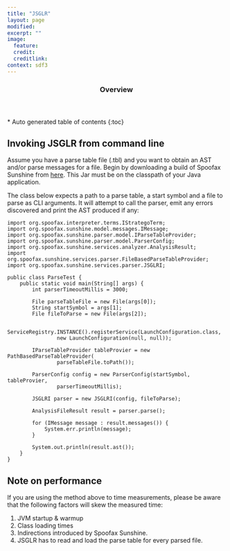 ```yaml
---
title: "JSGLR"
layout: page
modified: 
excerpt: ""
image:
  feature: 
  credit: 
  creditlink: 
context: sdf3
---
```


<section id="table-of-contents" class="toc"> 
  <header> <h3>Overview</h3> </header>
  <div id="drawer" markdown="1">
  *  Auto generated table of contents
  {:toc}
  </div>
</section><!-- /#table-of-contents -->

## Invoking JSGLR from command line

Assume you have a parse table file (.tbl) and you want to obtain an AST and/or parse messages for a file. Begin by downloading a build of Spoofax Sunshine from [here](https://github.com/metaborg/spoofax-sunshine/releases/latest). This Jar must be on the classpath of your Java application.

The class below expects a path to a parse table, a start symbol and a file to parse as CLI arguments. It will attempt to call the parser, emit any errors discovered and print the AST produced if any:

    import org.spoofax.interpreter.terms.IStrategoTerm;
    import org.spoofax.sunshine.model.messages.IMessage;
    import org.spoofax.sunshine.parser.model.IParseTableProvider;
    import org.spoofax.sunshine.parser.model.ParserConfig;
    import org.spoofax.sunshine.services.analyzer.AnalysisResult;
    import org.spoofax.sunshine.services.parser.FileBasedParseTableProvider;
    import org.spoofax.sunshine.services.parser.JSGLRI;
    
    public class ParseTest {
        public static void main(String[] args) {
            int parserTimeoutMillis = 3000;
    
            File parseTableFile = new File(args[0]);
            String startSymbol = args[1];
            File fileToParse = new File(args[2]);
    
            ServiceRegistry.INSTANCE().registerService(LaunchConfiguration.class,
                    new LaunchConfiguration(null, null));
    
            IParseTableProvider tableProvier = new PathBasedParseTableProvider(
                    parseTableFile.toPath());
    
            ParserConfig config = new ParserConfig(startSymbol, tableProvier,
                    parserTimeoutMillis);
    
            JSGLRI parser = new JSGLRI(config, fileToParse);
    
            AnalysisFileResult result = parser.parse();
    
            for (IMessage message : result.messages()) {
                System.err.println(message);
            }
    
            System.out.println(result.ast());
        }
    }

## Note on performance

If you are using the method above to time measurements, please be aware that the following factors will skew the measured time:

1. JVM startup & warmup
2. Class loading times
3. Indirections introduced by Spoofax Sunshine.
4. JSGLR has to read and load the parse table for every parsed file. 
